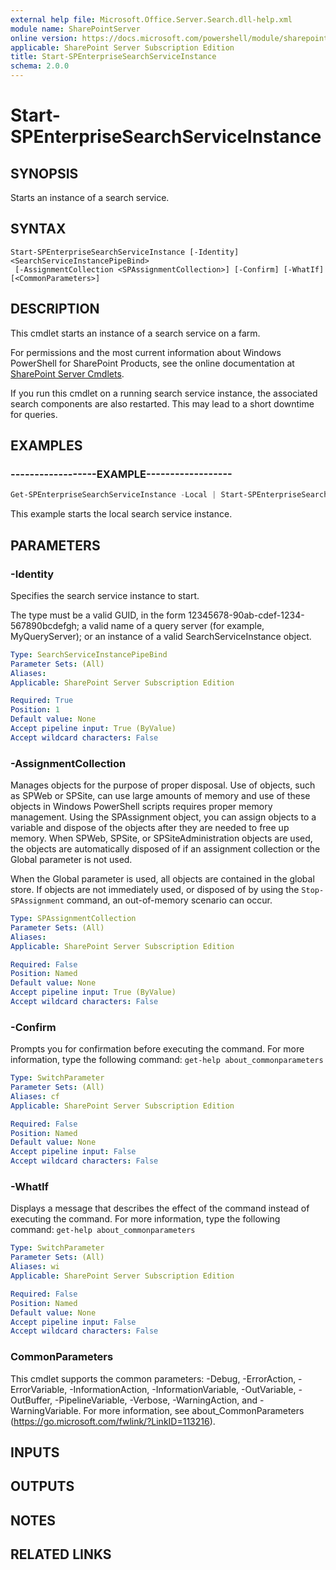 ```yaml
---
external help file: Microsoft.Office.Server.Search.dll-help.xml
module name: SharePointServer
online version: https://docs.microsoft.com/powershell/module/sharepoint-server/start-spenterprisesearchserviceinstance
applicable: SharePoint Server Subscription Edition
title: Start-SPEnterpriseSearchServiceInstance
schema: 2.0.0
---
```


# Start-SPEnterpriseSearchServiceInstance

## SYNOPSIS
Starts an instance of a search service.

## SYNTAX

```
Start-SPEnterpriseSearchServiceInstance [-Identity] <SearchServiceInstancePipeBind>
 [-AssignmentCollection <SPAssignmentCollection>] [-Confirm] [-WhatIf] [<CommonParameters>]
```

## DESCRIPTION
This cmdlet starts an instance of a search service on a farm.

For permissions and the most current information about Windows PowerShell for SharePoint Products, see the online documentation at [SharePoint Server Cmdlets](https://docs.microsoft.com/powershell/sharepoint/sharepoint-server/sharepoint-server-cmdlets).

If you run this cmdlet on a running search service instance, the associated search components are also restarted.
This may lead to a short downtime for queries.


## EXAMPLES

### ------------------EXAMPLE------------------
```powershell
Get-SPEnterpriseSearchServiceInstance -Local | Start-SPEnterpriseSearchServiceInstance
```

This example starts the local search service instance.


## PARAMETERS

### -Identity
Specifies the search service instance to start.

The type must be a valid GUID, in the form 12345678-90ab-cdef-1234-567890bcdefgh; a valid name of a query server (for example, MyQueryServer); or an instance of a valid SearchServiceInstance object.

```yaml
Type: SearchServiceInstancePipeBind
Parameter Sets: (All)
Aliases: 
Applicable: SharePoint Server Subscription Edition

Required: True
Position: 1
Default value: None
Accept pipeline input: True (ByValue)
Accept wildcard characters: False
```

### -AssignmentCollection
Manages objects for the purpose of proper disposal.
Use of objects, such as SPWeb or SPSite, can use large amounts of memory and use of these objects in Windows PowerShell scripts requires proper memory management.
Using the SPAssignment object, you can assign objects to a variable and dispose of the objects after they are needed to free up memory.
When SPWeb, SPSite, or SPSiteAdministration objects are used, the objects are automatically disposed of if an assignment collection or the Global parameter is not used.

When the Global parameter is used, all objects are contained in the global store.
If objects are not immediately used, or disposed of by using the `Stop-SPAssignment` command, an out-of-memory scenario can occur.

```yaml
Type: SPAssignmentCollection
Parameter Sets: (All)
Aliases: 
Applicable: SharePoint Server Subscription Edition

Required: False
Position: Named
Default value: None
Accept pipeline input: True (ByValue)
Accept wildcard characters: False
```

### -Confirm
Prompts you for confirmation before executing the command.
For more information, type the following command: `get-help about_commonparameters`

```yaml
Type: SwitchParameter
Parameter Sets: (All)
Aliases: cf
Applicable: SharePoint Server Subscription Edition

Required: False
Position: Named
Default value: None
Accept pipeline input: False
Accept wildcard characters: False
```

### -WhatIf
Displays a message that describes the effect of the command instead of executing the command.
For more information, type the following command: `get-help about_commonparameters`

```yaml
Type: SwitchParameter
Parameter Sets: (All)
Aliases: wi
Applicable: SharePoint Server Subscription Edition

Required: False
Position: Named
Default value: None
Accept pipeline input: False
Accept wildcard characters: False
```

### CommonParameters
This cmdlet supports the common parameters: -Debug, -ErrorAction, -ErrorVariable, -InformationAction, -InformationVariable, -OutVariable, -OutBuffer, -PipelineVariable, -Verbose, -WarningAction, and -WarningVariable. For more information, see about_CommonParameters (https://go.microsoft.com/fwlink/?LinkID=113216).

## INPUTS

## OUTPUTS

## NOTES

## RELATED LINKS
